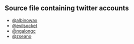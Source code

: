 ## Source file containing twitter accounts
* [@albinowax](https://twitter.com/albinowax)
* [@evilsocket](https://twitter.com/evilsocket)
* [@ngalongc](https://twitter.com/ngalongc)
* [@zseano](https://twitter.com/zseano)
